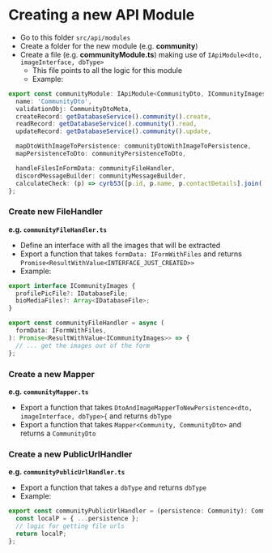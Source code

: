 # Creating a new API Module

- Go to this folder `src/api/modules`
- Create a folder for the new module (e.g. **community**)
- Create a file (e.g. **communityModule.ts**) making use of `IApiModule<dto, imageInterface, dbType>`
  - This file points to all the logic for this module
  - Example:

```ts
export const communityModule: IApiModule<CommunityDto, ICommunityImages, Community> = {
  name: 'CommunityDto',
  validationObj: CommunityDtoMeta,
  createRecord: getDatabaseService().community().create,
  readRecord: getDatabaseService().community().read,
  updateRecord: getDatabaseService().community().update,

  mapDtoWithImageToPersistence: communityDtoWithImageToPersistence,
  mapPersistenceToDto: communityPersistenceToDto,

  handleFilesInFormData: communityFileHandler,
  discordMessageBuilder: communityMessageBuilder,
  calculateCheck: (p) => cyrb53([p.id, p.name, p.contactDetails].join('-')),
};
```

### Create new FileHandler

**e.g. `communityFileHandler.ts`**

- Define an interface with all the images that will be extracted
- Export a function that takes `formData: IFormWithFiles` and returns `Promise<ResultWithValue<INTERFACE_JUST_CREATED>>`
- Example:

```ts
export interface ICommunityImages {
  profilePicFile?: IDatabaseFile;
  bioMediaFiles?: Array<IDatabaseFile>;
}

export const communityFileHandler = async (
  formData: IFormWithFiles,
): Promise<ResultWithValue<ICommunityImages>> => {
  // ... get the images out of the form
};
```

### Create a new Mapper

**e.g. `communityMapper.ts`**

- Export a function that takes `DtoAndImageMapperToNewPersistence<dto, imageInterface, dbType>{` and returns `dbType`
- Export a function that takes `Mapper<Community, CommunityDto>` and returns a `CommunityDto`

### Create a new PublicUrlHandler

**e.g. `communityPublicUrlHandler.ts`**

- Export a function that takes a `dbType` and returns `dbType`
- Example:

```ts
export const communityPublicUrlHandler = (persistence: Community): Community => {
  const localP = { ...persistence };
  // logic for getting file urls
  return localP;
};
```